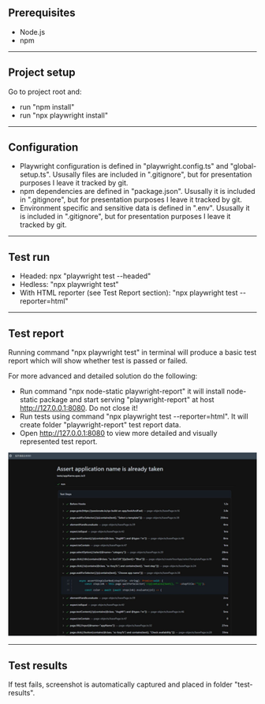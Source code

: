 ## Prerequisites


- Node.js
- npm

---

## Project setup


Go to project root and:
- run "npm install"
- run "npx playwright install"
---

## Configuration
- Playwright configuration is defined in "playwright.config.ts" and "global-setup.ts". Ususally files are included in ".gitignore", but for presentation purposes I leave it tracked by git. 
- npm dependencies are defined in "package.json". Ususally it is included in ".gitignore", but for presentation purposes I leave it tracked by git. 
- Environment specific and sensitive data is defined in ".env". Ususally it is included in ".gitignore", but for presentation purposes I leave it tracked by git.
---

## Test run
- Headed: npx "playwright test --headed"
- Hedless: "npx playwright test"
- With HTML reporter (see Test Report section): "npx playwright test --reporter=html" 

---

## Test report 
Running command "npx playwright test" in terminal will produce a basic test report which will show whether test is passed or failed.

 For more advanced and detailed solution do the following:
- Run command "npx node-static playwright-report" it will install node-static package and start serving "playwright-report" at host http://127.0.0.1:8080. Do not close it!
- Run tests using command "npx playwright test --reporter=html". It will create folder "playwright-report" test report data.
- Open http://127.0.0.1:8080 to view more detailed and visually represented test report. 

![Alt text](reporter.JPG?raw=true "Title")

---

## Test results
If test fails, screenshot is automatically captured and placed in folder "test-results".